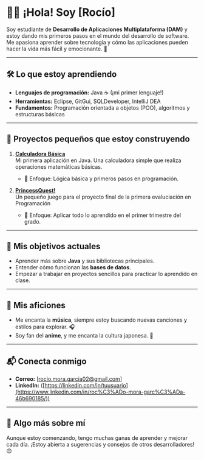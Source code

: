 # 👩‍💻 ¡Hola! Soy [Rocío]  
Soy estudiante de **Desarrollo de Aplicaciones Multiplataforma (DAM)** y estoy dando mis primeros pasos en el mundo del desarrollo de software. Me apasiona aprender sobre tecnología y cómo las aplicaciones pueden hacer la vida más fácil y emocionante. 🌟  

---

## 🛠️ Lo que estoy aprendiendo  
- **Lenguajes de programación:** Java ☕ (¡mi primer lenguaje!)  
- **Herramientas:** Eclipse, GitGui, SQLDeveloper, IntelliJ DEA
- **Fundamentos:** Programación orientada a objetos (POO), algoritmos y estructuras básicas  

---

## 🌱 Proyectos pequeños que estoy construyendo  
1. **[Calculadora Básica]()**  
   Mi primera aplicación en Java. Una calculadora simple que realiza operaciones matemáticas básicas.  
   - 📂 Enfoque: Lógica básica y primeros pasos en programación.  

2. **[PrincessQuest!]()**  
   Un pequeño juego para el proyecto final de la primera evaluciación en Programación
   - 📂 Enfoque: Aplicar todo lo aprendido en el primer trimestre del grado.  
---

## 🎯 Mis objetivos actuales  
- Aprender más sobre **Java** y sus bibliotecas principales.  
- Entender cómo funcionan las **bases de datos**.  
- Empezar a trabajar en proyectos sencillos para practicar lo aprendido en clase.  
---
## 🎵 Mis aficiones  
- Me encanta la **música**, siempre estoy buscando nuevas canciones y estilos para explorar. 🎧  
- Soy fan del **anime**, y me encanta la cultura japonesa. 🌸  
---

## 📬 Conecta conmigo  
- **Correo:** [rocio.mora.garcia02@gmail.com]  
- **LinkedIn:** ([https://linkedin.com/in/tuusuario](https://www.linkedin.com/in/roc%C3%ADo-mora-garc%C3%ADa-46b690185/))  

---

## 🌟 Algo más sobre mí  
Aunque estoy comenzando, tengo muchas ganas de aprender y mejorar cada día. ¡Estoy abierta a sugerencias y consejos de otros desarrolladores! 😊  


